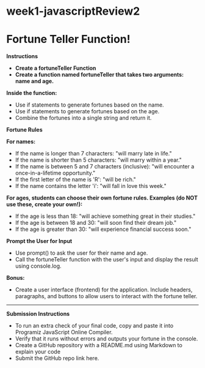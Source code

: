 # week1-javascriptReview2
<h1>Fortune Teller Function!</h1>

**Instructions**

- **Create a fortuneTeller Function**  
- **Create a function named fortuneTeller that takes two arguments: name and age.**  

**Inside the function:**
- Use if statements to generate fortunes based on the name.  
- Use if statements to generate fortunes based on the age.  
- Combine the fortunes into a single string and return it.  

**Fortune Rules**  

**For names:**  
- If the name is longer than 7 characters: "will marry late in life."  
- If the name is shorter than 5 characters: "will marry within a year."  
- If the name is between 5 and 7 characters (inclusive): "will encounter a once-in-a-lifetime opportunity."  
- If the first letter of the name is 'R': "will be rich."  
- If the name contains the letter 'i': "will fall in love this week."  

**For ages, students can choose their own fortune rules. Examples (do NOT use these, create your own!):**  
- If the age is less than 18: "will achieve something great in their studies."  
- If the age is between 18 and 30: "will soon find their dream job."  
- If the age is greater than 30: "will experience financial success soon."  

**Prompt the User for Input**  
- Use prompt() to ask the user for their name and age.
- Call the fortuneTeller function with the user's input and display the result using console.log.

**Bonus:**  
- Create a user interface (frontend) for the application. Include headers, paragraphs, and buttons to allow users to interact with the fortune teller.

---

**Submission Instructions**

- To run an extra check of your final code, copy and paste it into Programiz JavaScript Online Compiler.
- Verify that it runs without errors and outputs your fortune in the console.
- Create a GitHub repository with a README.md using Markdown to explain your code
- Submit the GitHub repo link here.